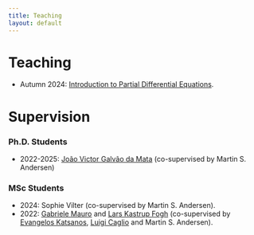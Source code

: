 ```yaml
---
title: Teaching
layout: default
---
```


# Teaching

  * Autumn 2024: [Introduction to Partial Differential Equations](https://kurser.dtu.dk/course/01418).

# Supervision

### Ph.D. Students

  * 2022-2025: [João Victor Galvão da Mata](https://www.dtu.dk/person/joao-victor-galvao-da-mata?id=189045&entity=profile) (co-supervised by Martin S. Andersen)

### MSc Students

  * 2024: Sophie Vilter (co-supervised by Martin S. Andersen).
  * 2022: [Gabriele Mauro](https://www.linkedin.com/in/gabriele--mauro/) and [Lars Kastrup Fogh](https://www.linkedin.com/in/lars-fogh/) (co-supervised by [Evangelos Katsanos](https://orbit.dtu.dk/en/persons/evangelos-katsanos), [Luigi Caglio](https://orbit.dtu.dk/en/persons/luigi-caglio) and Martin S. Andersen).

